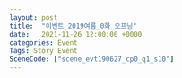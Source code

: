 ```yaml
---
layout: post
title:  "이벤트_2019여름_0화_오프닝"
date:   2021-11-26 12:00:00 +0000
categories: Event
Tags: Story Event
SceneCode: ["scene_evt190627_cp0_q1_s10"]
---
```

